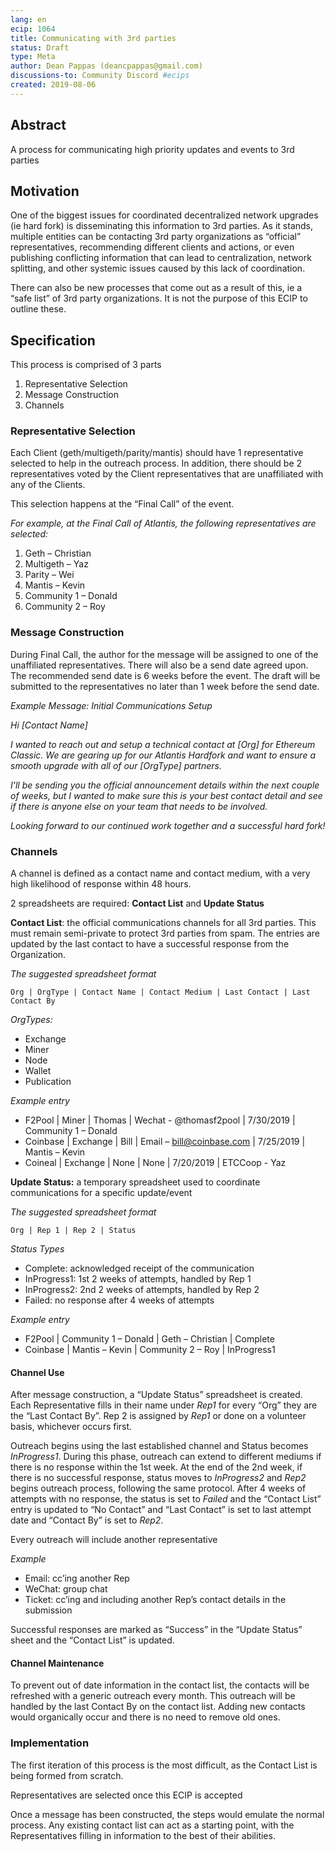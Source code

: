 ```yaml
---
lang: en
ecip: 1064
title: Communicating with 3rd parties
status: Draft
type: Meta
author: Dean Pappas (deancpappas@gmail.com)
discussions-to: Community Discord #ecips
created: 2019-08-06
---
```


## Abstract

A process for communicating high priority updates and events to 3rd parties 

## Motivation

One of the biggest issues for coordinated decentralized network upgrades (ie hard fork) is disseminating this information to 3rd parties. As it stands, multiple entities can be contacting 3rd party organizations as “official” representatives, recommending different clients and actions, or even publishing conflicting information that can lead to centralization, network splitting, and other systemic issues caused by this lack of coordination. 

There can also be new processes that come out as a result of this, ie a “safe list” of 3rd party organizations. It is not the purpose of this ECIP to outline these.


## Specification

This process is comprised of 3 parts

1) Representative Selection
2) Message Construction
3) Channels

### Representative Selection

Each Client (geth/multigeth/parity/mantis) should have 1 representative selected to help in the outreach process.  In addition, there should be 2 representatives voted by the Client representatives that are unaffiliated with any of the Clients.

This selection happens at the “Final Call” of the event.

*For example, at the Final Call of Atlantis, the following representatives are selected:*
1. Geth – Christian
2. Multigeth – Yaz
3. Parity – Wei
4. Mantis – Kevin
5. Community 1 – Donald
6. Community 2 – Roy


### Message Construction

During Final Call, the author for the message will be assigned to one of the unaffiliated representatives. There will also be a send date agreed upon. The recommended send date is 6 weeks before the event. The draft will be submitted to the representatives no later than 1 week before the send date. 

*Example Message: Initial Communications Setup*

*Hi [Contact Name]*

*I wanted to reach out and setup a technical contact at [Org] for Ethereum Classic. We are gearing up for our Atlantis Hardfork and want to ensure a smooth upgrade with all of our [OrgType] partners.* 

*I'll be sending you the official announcement details within the next couple of weeks, but I wanted to make sure this is your best contact detail and see if there is anyone else on your team that needs to be involved.*

*Looking forward to our continued work together and a successful hard fork!*

### Channels

A channel is defined as a contact name and contact medium, with a very high likelihood of response within 48 hours. 

2 spreadsheets are required: **Contact List** and **Update Status** 

**Contact List**: the official communications channels for all 3rd parties. This must remain semi-private to protect  3rd parties from spam. The entries are updated by the last contact to have a successful response from the Organization. 

*The suggested spreadsheet format* 

`Org | OrgType | Contact Name | Contact Medium | Last Contact | Last Contact By`

*OrgTypes:*
- Exchange
- Miner
- Node
- Wallet
- Publication

*Example entry*

- F2Pool | Miner | Thomas | Wechat - @thomasf2pool | 7/30/2019 | Community 1 – Donald
- Coinbase | Exchange | Bill | Email – bill@coinbase.com | 7/25/2019 | Mantis – Kevin
- Coineal | Exchange | None | None | 7/20/2019 | ETCCoop - Yaz


**Update Status:** a temporary spreadsheet used to coordinate communications for a specific update/event

*The suggested spreadsheet format*

`Org | Rep 1 | Rep 2 | Status` 

*Status Types*

- Complete: acknowledged receipt of the communication
- InProgress1: 1st 2 weeks of attempts, handled by Rep 1
- InProgress2: 2nd 2 weeks of attempts, handled by Rep 2
- Failed: no response after 4 weeks of attempts

*Example entry*

- F2Pool | Community 1 – Donald | Geth – Christian | Complete
- Coinbase | Mantis – Kevin | Community 2 – Roy | InProgress1 



#### Channel Use

After message construction, a “Update Status” spreadsheet is created. Each Representative fills in their name under *Rep1* for every “Org” they are the “Last Contact By”. Rep 2 is assigned by *Rep1* or done on a volunteer basis, whichever occurs first. 

Outreach begins using the last established channel and Status becomes *InProgress1*. During this phase, outreach can extend to different mediums if there is no response within the 1st week.  At the end of the 2nd week, if there is no successful response, status moves to *InProgress2* and *Rep2* begins outreach process, following the same protocol. After 4 weeks of attempts with no response, the status is set to *Failed* and the “Contact List” entry is updated to “No Contact” and “Last Contact” is set to last attempt date and “Contact By” is set to *Rep2*.

Every outreach will include another representative

*Example*

- Email: cc’ing another Rep
- WeChat: group chat
- Ticket: cc’ing and including another Rep’s contact details in the submission

Successful responses are marked as “Success” in the “Update Status” sheet and the “Contact List” is updated.


#### Channel Maintenance

To prevent out of date information in the contact list, the contacts will be refreshed with a generic outreach every month. This outreach will be handled by the last Contact By on the contact list. Adding new contacts would organically occur and there is no need to remove old ones.


### Implementation

The first iteration of this process is the most difficult, as the Contact List is being formed from scratch. 

Representatives are selected once this ECIP is accepted

Once a message has been constructed, the steps would emulate the normal process. Any existing contact list can act as a starting point, with the Representatives filling in information to the best of their abilities.  


